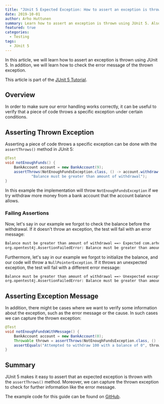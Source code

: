 ```yaml
---
title: "JUnit 5 Expected Exception: How to assert an exception is thrown?"
date: 2019-10-01
author: Arho Huttunen
summary: Learn how to assert an exception is thrown using JUnit 5. Also, learn how to check the error message of the thrown exception.
featured: true
categories:
  - Testing
tags:
  - JUnit 5
---
```


In this article, we will learn how to assert an exception is thrown using JUnit 5. In addition, we will learn how to check the error message of the thrown exception.

This article is part of the [JUnit 5 Tutorial](/junit-5-tutorial).

## Overview

In order to make sure our error handling works correctly, it can be useful to verify that a piece of code throws a specific exception under certain conditions.

## Asserting Thrown Exception

Asserting a piece of code throws a specific exception can be done with the `assertThrows()` method in JUnit 5:

```java
@Test
void notEnoughFunds() {
    BankAccount account = new BankAccount(9);
    assertThrows(NotEnoughFundsException.class, () -> account.withdraw(10),
            "Balance must be greater than amount of withdrawal");
}
```

In this example the implementation will throw `NotEnoughFundsException` if we try withdraw more money from a bank account that the account balance allows.

### Failing Assertions

Now, let's say in our example we forgot to check the balance before the withdrawal. If it doesn't throw an exception, the test will fail with an error message:

```bash
Balance must be greater than amount of withdrawal ==> Expected com.arhohuttunen.junit5.exception.NotEnoughFundsException to be thrown, but nothing was thrown.
org.opentest4j.AssertionFailedError: Balance must be greater than amount of withdrawal ==> Expected com.arhohuttunen.junit5.exception.NotEnoughFundsException to be thrown, but nothing was thrown.
```

Furthermore, let's say in our example we forgot to initialize the balance, and our code will throw a `NullPointerException`. If it throws an unexpected exception, the test will fail with a different error message:

```bash
Balance must be greater than amount of withdrawal ==> Unexpected exception type thrown ==> expected: <com.arhohuttunen.junit5.exception.NotEnoughFundsException> but was: <java.lang.NullPointerException>
org.opentest4j.AssertionFailedError: Balance must be greater than amount of withdrawal ==> Unexpected exception type thrown ==> expected: <com.arhohuttunen.junit5.exception.NotEnoughFundsException> but was: <java.lang.NullPointerException>
```

## Asserting Exception Message

In addition, there might be cases where we want to verify some information about the exception, such as the error message or the cause. In such cases we can capture the thrown exception:

```java
@Test
void notEnoughFundsWithMessage() {
    BankAccount account = new BankAccount(0);
    Throwable thrown = assertThrows(NotEnoughFundsException.class, () -> account.withdraw(100));
    assertEquals("Attempted to withdraw 100 with a balance of 0", thrown.getMessage());
}
```

## Summary

JUnit 5 makes it easy to assert that an expected exception is thrown with the `assertThrows()` method. Moreover, we can capture the thrown exception to check for further information like the error message.

The example code for this guide can be found on [GitHub](https://github.com/arhohuttunen/junit5-examples/tree/main/junit5-expected-exception).
